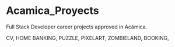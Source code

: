 # Acamica_Proyects

Full Stack Developer career projects approved in Acámica.

CV,
HOME BANKING,
PUZZLE,
PIXELART,
ZOMBIELAND,
BOOKING, 
